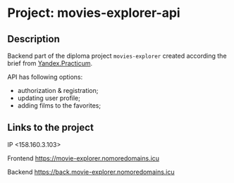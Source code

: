 # Project:  movies-explorer-api

## Description

Backend part of the diploma project `movies-explorer` created according the brief from [Yandex.Practicum](https://www.practicum.yandex.ru).   

API has following options:
 - authorization & registration;
 - updating user profile;
 - adding films to the favorites;

## Links to the project

IP <158.160.3.103>

Frontend https://movie-explorer.nomoredomains.icu

Backend https://back.movie-explorer.nomoredomains.icu
